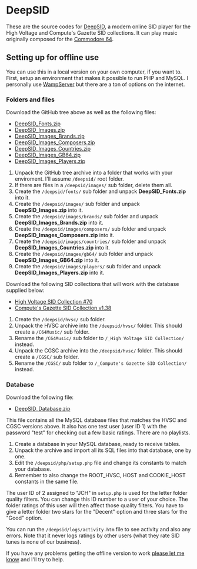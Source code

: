 # DeepSID

These are the source codes for [DeepSID](http://deepsid.chordian.net), a modern online SID player for the High Voltage and Compute's Gazette SID collections. It can play music originally composed for the [Commodore 64](https://en.wikipedia.org/wiki/Commodore_64).

## Setting up for offline use

You can use this in a local version on your own computer, if you want to. First, setup an environment that makes it possible to run PHP and MySQL. I personally use [WampServer](http://www.wampserver.com/en/) but there are a ton of options on the internet.

### Folders and files

Download the GitHub tree above as well as the following files:

* [DeepSID_Fonts.zip](https://chordian.net/files/deepsid/DeepSID_Fonts.zip)
* [DeepSID_Images.zip](https://chordian.net/files/deepsid/DeepSID_Images.zip)
* [DeepSID_Images_Brands.zip](https://chordian.net/files/deepsid/DeepSID_Images_Brands.zip)
* [DeepSID_Images_Composers.zip](https://chordian.net/files/deepsid/DeepSID_Images_Composers.zip)
* [DeepSID_Images_Countries.zip](https://chordian.net/files/deepsid/DeepSID_Images_Countries.zip)
* [DeepSID_Images_GB64.zip](https://chordian.net/files/deepsid/DeepSID_Images_GB64.zip)
* [DeepSID_Images_Players.zip](https://chordian.net/files/deepsid/DeepSID_Images_Players.zip)

1. Unpack the GitHub tree archive into a folder that works with your enviroment. I'll assume `/deepsid/` root folder.
2. If there are files in a `/deepsid/images/` sub folder, delete them all.
3. Create the `/deepsid/fonts/` sub folder and unpack **DeepSID_Fonts.zip** into it.
4. Create the `/deepsid/images/` sub folder and unpack **DeepSID_Images.zip** into it.
5. Create the `/deepsid/images/brands/` sub folder and unpack **DeepSID_Images_Brands.zip** into it.
6. Create the `/deepsid/images/composers/` sub folder and unpack **DeepSID_Images_Composers.zip** into it.
7. Create the `/deepsid/images/countries/` sub folder and unpack **DeepSID_Images_Countries.zip** into it.
8. Create the `/deepsid/images/gb64/` sub folder and unpack **DeepSID_Images_GB64.zip** into it.
9. Create the `/deepsid/images/players/` sub folder and unpack **DeepSID_Images_Players.zip** into it.

Download the following SID collections that will work with the database supplied below:

* [High Voltage SID Collection #70](http://www.prg.dtu.dk/HVSC/HVSC_70-all-of-them.7z)
* [Compute's Gazette SID Collection v1.38](http://www.c64music.co.uk/CGSC_v138.7z)

1. Create the `/deepsid/hvsc/` sub folder.
2. Unpack the HVSC archive into the `/deepsid/hvsc/` folder. This should create a `/C64Music/` sub folder.
3. Rename the `/C64Music/` sub folder to `/_High Voltage SID Collection/` instead.
4. Unpack the CGSC archive into the `/deepsid/hvsc/` folder. This should create a `/CGSC/` sub folder.
5. Rename the `/CGSC/` sub folder to `/_Compute's Gazette SID Collection/` instead.

### Database

Download the following file:

* [DeepSID_Database.zip](https://chordian.net/files/deepsid/DeepSID_Database.zip)

This file contains all the MySQL database files that matches the HVSC and CGSC versions above. It also has one test user (user ID 1) with the password "test" for checking out a few basic ratings. There are no playlists.

1. Create a database in your MySQL database, ready to receive tables.
2. Unpack the archive and import all its SQL files into that database, one by one.
3. Edit the `/deepsid/php/setup.php` file and change its constants to match your database.
4. Remember to also change the ROOT_HVSC, HOST and COOKIE_HOST constants in the same file.

The user ID of 2 assigned to "JCH" in `setup.php` is used for the letter folder quality filters. You can change this ID number to a user of your choice. The folder ratings of this user will then affect those quality filters. You have to give a letter folder two stars for the "Decent" option and three stars for the "Good" option.

You can run the `/deepsid/logs/activity.htm` file to see activity and also any errors. Note that it never logs ratings by other users (what they rate SID tunes is none of our business).

If you have any problems getting the offline version to work [please let me know](mailto:chordian@gmail.com) and I'll try to help.